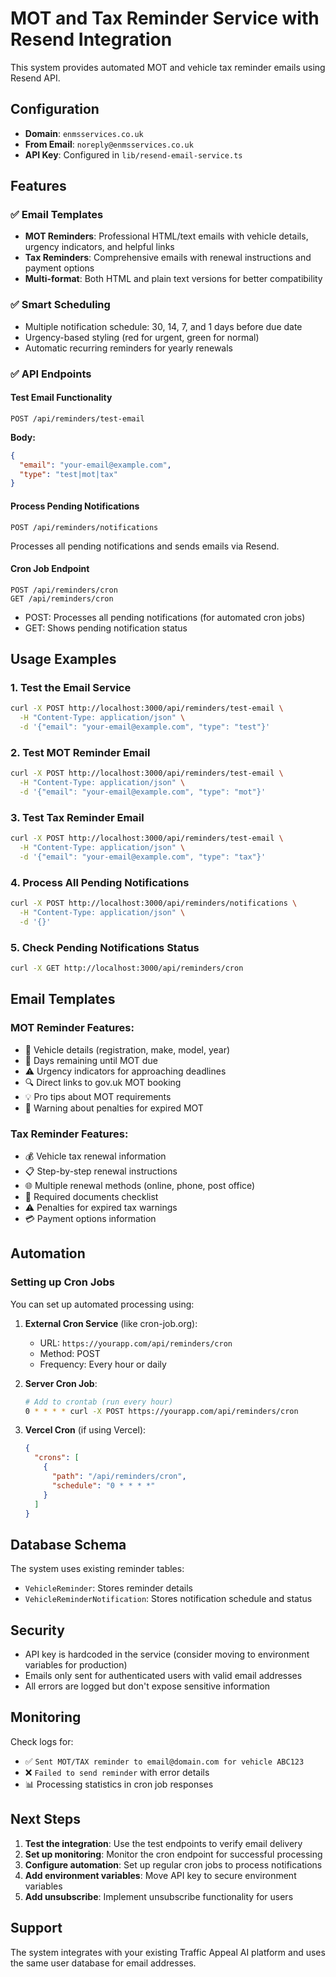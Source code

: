 # MOT and Tax Reminder Service with Resend Integration

This system provides automated MOT and vehicle tax reminder emails using Resend API.

## Configuration

- **Domain**: `enmsservices.co.uk`
- **From Email**: `noreply@enmsservices.co.uk`
- **API Key**: Configured in `lib/resend-email-service.ts`

## Features

### ✅ Email Templates
- **MOT Reminders**: Professional HTML/text emails with vehicle details, urgency indicators, and helpful links
- **Tax Reminders**: Comprehensive emails with renewal instructions and payment options
- **Multi-format**: Both HTML and plain text versions for better compatibility

### ✅ Smart Scheduling
- Multiple notification schedule: 30, 14, 7, and 1 days before due date
- Urgency-based styling (red for urgent, green for normal)
- Automatic recurring reminders for yearly renewals

### ✅ API Endpoints

#### Test Email Functionality
```
POST /api/reminders/test-email
```
**Body:**
```json
{
  "email": "your-email@example.com",
  "type": "test|mot|tax"
}
```

#### Process Pending Notifications
```
POST /api/reminders/notifications
```
Processes all pending notifications and sends emails via Resend.

#### Cron Job Endpoint
```
POST /api/reminders/cron
GET /api/reminders/cron
```
- POST: Processes all pending notifications (for automated cron jobs)
- GET: Shows pending notification status

## Usage Examples

### 1. Test the Email Service
```bash
curl -X POST http://localhost:3000/api/reminders/test-email \
  -H "Content-Type: application/json" \
  -d '{"email": "your-email@example.com", "type": "test"}'
```

### 2. Test MOT Reminder Email
```bash
curl -X POST http://localhost:3000/api/reminders/test-email \
  -H "Content-Type: application/json" \
  -d '{"email": "your-email@example.com", "type": "mot"}'
```

### 3. Test Tax Reminder Email
```bash
curl -X POST http://localhost:3000/api/reminders/test-email \
  -H "Content-Type: application/json" \
  -d '{"email": "your-email@example.com", "type": "tax"}'
```

### 4. Process All Pending Notifications
```bash
curl -X POST http://localhost:3000/api/reminders/notifications \
  -H "Content-Type: application/json" \
  -d '{}'
```

### 5. Check Pending Notifications Status
```bash
curl -X GET http://localhost:3000/api/reminders/cron
```

## Email Templates

### MOT Reminder Features:
- 🚗 Vehicle details (registration, make, model, year)
- 📅 Days remaining until MOT due
- ⚠️ Urgency indicators for approaching deadlines
- 🔍 Direct links to gov.uk MOT booking
- 💡 Pro tips about MOT requirements
- 🚨 Warning about penalties for expired MOT

### Tax Reminder Features:
- 💰 Vehicle tax renewal information
- 📋 Step-by-step renewal instructions
- 🌐 Multiple renewal methods (online, phone, post office)
- 📄 Required documents checklist
- ⚠️ Penalties for expired tax warnings
- 💳 Payment options information

## Automation

### Setting up Cron Jobs
You can set up automated processing using:

1. **External Cron Service** (like cron-job.org):
   - URL: `https://yourapp.com/api/reminders/cron`
   - Method: POST
   - Frequency: Every hour or daily

2. **Server Cron Job**:
   ```bash
   # Add to crontab (run every hour)
   0 * * * * curl -X POST https://yourapp.com/api/reminders/cron
   ```

3. **Vercel Cron** (if using Vercel):
   ```json
   {
     "crons": [
       {
         "path": "/api/reminders/cron",
         "schedule": "0 * * * *"
       }
     ]
   }
   ```

## Database Schema

The system uses existing reminder tables:
- `VehicleReminder`: Stores reminder details
- `VehicleReminderNotification`: Stores notification schedule and status

## Security

- API key is hardcoded in the service (consider moving to environment variables for production)
- Emails only sent for authenticated users with valid email addresses
- All errors are logged but don't expose sensitive information

## Monitoring

Check logs for:
- ✅ `Sent MOT/TAX reminder to email@domain.com for vehicle ABC123`
- ❌ `Failed to send reminder` with error details
- 📊 Processing statistics in cron job responses

## Next Steps

1. **Test the integration**: Use the test endpoints to verify email delivery
2. **Set up monitoring**: Monitor the cron endpoint for successful processing
3. **Configure automation**: Set up regular cron jobs to process notifications
4. **Add environment variables**: Move API key to secure environment variables
5. **Add unsubscribe**: Implement unsubscribe functionality for users

## Support

The system integrates with your existing Traffic Appeal AI platform and uses the same user database for email addresses.
